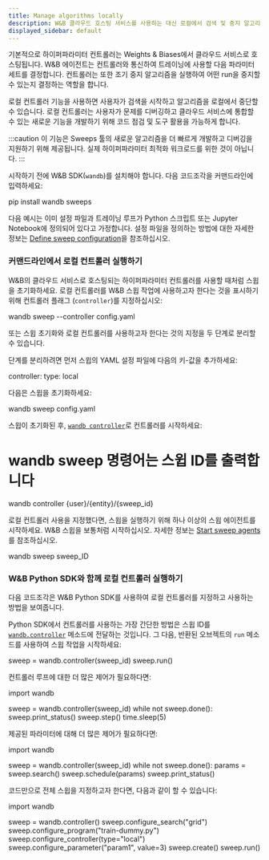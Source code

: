 ```yaml
---
title: Manage algorithms locally
description: W&B 클라우드 호스팅 서비스를 사용하는 대신 로컬에서 검색 및 중지 알고리즘을 실행하십시오.
displayed_sidebar: default
---
```


기본적으로 하이퍼파라미터 컨트롤러는 Weights & Biases에서 클라우드 서비스로 호스팅됩니다. W&B 에이전트는 컨트롤러와 통신하여 트레이닝에 사용할 다음 파라미터 세트를 결정합니다. 컨트롤러는 또한 조기 중지 알고리즘을 실행하여 어떤 run을 중지할 수 있는지 결정하는 역할을 합니다.

로컬 컨트롤러 기능을 사용하면 사용자가 검색을 시작하고 알고리즘을 로컬에서 중단할 수 있습니다. 로컬 컨트롤러는 사용자가 문제를 디버깅하고 클라우드 서비스에 통합할 수 있는 새로운 기능을 개발하기 위해 코드 점검 및 도구 활용을 가능하게 합니다.

:::caution
이 기능은 Sweeps 툴의 새로운 알고리즘을 더 빠르게 개발하고 디버깅을 지원하기 위해 제공됩니다. 실제 하이퍼파라미터 최적화 워크로드를 위한 것이 아닙니다.
:::

시작하기 전에 W&B SDK(`wandb`)를 설치해야 합니다. 다음 코드조각을 커맨드라인에 입력하세요:

pip install wandb sweeps 

다음 예시는 이미 설정 파일과 트레이닝 루프가 Python 스크립트 또는 Jupyter Notebook에 정의되어 있다고 가정합니다. 설정 파일을 정의하는 방법에 대한 자세한 정보는 [Define sweep configuration](./define-sweep-configuration.md)을 참조하십시오.

### 커맨드라인에서 로컬 컨트롤러 실행하기

W&B의 클라우드 서비스로 호스팅되는 하이퍼파라미터 컨트롤러를 사용할 때처럼 스윕을 초기화하세요. 로컬 컨트롤러를 W&B 스윕 작업에 사용하고자 한다는 것을 표시하기 위해 컨트롤러 플래그 (`controller`)를 지정하십시오:

wandb sweep --controller config.yaml

또는 스윕 초기화와 로컬 컨트롤러를 사용하고자 한다는 것의 지정을 두 단계로 분리할 수 있습니다.

단계를 분리하려면 먼저 스윕의 YAML 설정 파일에 다음의 키-값을 추가하세요:

controller:
  type: local

다음은 스윕을 초기화하세요:

wandb sweep config.yaml

스윕이 초기화된 후, [`wandb controller`](../../ref/python/controller.md)로 컨트롤러를 시작하세요:

# wandb sweep 명령어는 스윕 ID를 출력합니다
wandb controller {user}/{entity}/{sweep_id}

로컬 컨트롤러 사용을 지정했다면, 스윕을 실행하기 위해 하나 이상의 스윕 에이전트를 시작하세요. W&B 스윕을 보통처럼 시작하십시오. 자세한 정보는 [Start sweep agents](../../guides/sweeps/start-sweep-agents.md)를 참조하십시오.

wandb sweep sweep_ID

### W&B Python SDK와 함께 로컬 컨트롤러 실행하기

다음 코드조각은 W&B Python SDK를 사용하여 로컬 컨트롤러를 지정하고 사용하는 방법을 보여줍니다.

Python SDK에서 컨트롤러를 사용하는 가장 간단한 방법은 스윕 ID를 [`wandb.controller`](../../ref/python/controller.md) 메소드에 전달하는 것입니다. 그 다음, 반환된 오브젝트의 `run` 메소드를 사용하여 스윕 작업을 시작하세요:

sweep = wandb.controller(sweep_id)
sweep.run()

컨트롤러 루프에 대한 더 많은 제어가 필요하다면:

import wandb

sweep = wandb.controller(sweep_id)
while not sweep.done():
    sweep.print_status()
    sweep.step()
    time.sleep(5)

제공된 파라미터에 대해 더 많은 제어가 필요하다면:

import wandb

sweep = wandb.controller(sweep_id)
while not sweep.done():
    params = sweep.search()
    sweep.schedule(params)
    sweep.print_status()

코드만으로 전체 스윕을 지정하고자 한다면, 다음과 같이 할 수 있습니다:

import wandb

sweep = wandb.controller()
sweep.configure_search("grid")
sweep.configure_program("train-dummy.py")
sweep.configure_controller(type="local")
sweep.configure_parameter("param1", value=3)
sweep.create()
sweep.run()